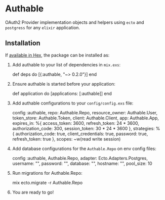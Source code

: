 # Authable

OAuth2 Provider implementation objects and helpers using `ecto` and `postgress` for any `elixir` application.

## Installation

If [available in Hex](https://hex.pm/docs/publish), the package can be installed as:

  1. Add authable to your list of dependencies in `mix.exs`:

        def deps do
          [{:authable, "~> 0.2.0"}]
        end

  2. Ensure authable is started before your application:

        def application do
          [applications: [:authable]]
        end

  3. Add authable configurations to your `config/config.exs` file:

        config :authable,
          repo: Authable.Repo,
          resource_owner: Authable.User,
          token_store: Authable.Token,
          client: Authable.Client,
          app: Authable.App,
          expires_in: %{
            access_token: 3600,
            refresh_token: 24 * 3600,
            authorization_code: 300,
            session_token: 30 * 24 * 3600
          },
          strategies: %{
            authorization_code: true,
            client_credentials: true,
            password: true,
            refresh_token: true
          },
          scopes: ~w(read write session)

  4. Add database configurations for the `Authable.Repo` on env config files:

        config :authable, Authable.Repo,
          adapter: Ecto.Adapters.Postgres,
          username: "",
          password: "",
          database: "",
          hostname: "",
          pool_size: 10

  5. Run migrations for Authable.Repo:

        mix ecto.migrate -r Authable.Repo

  6. You are ready to go!
